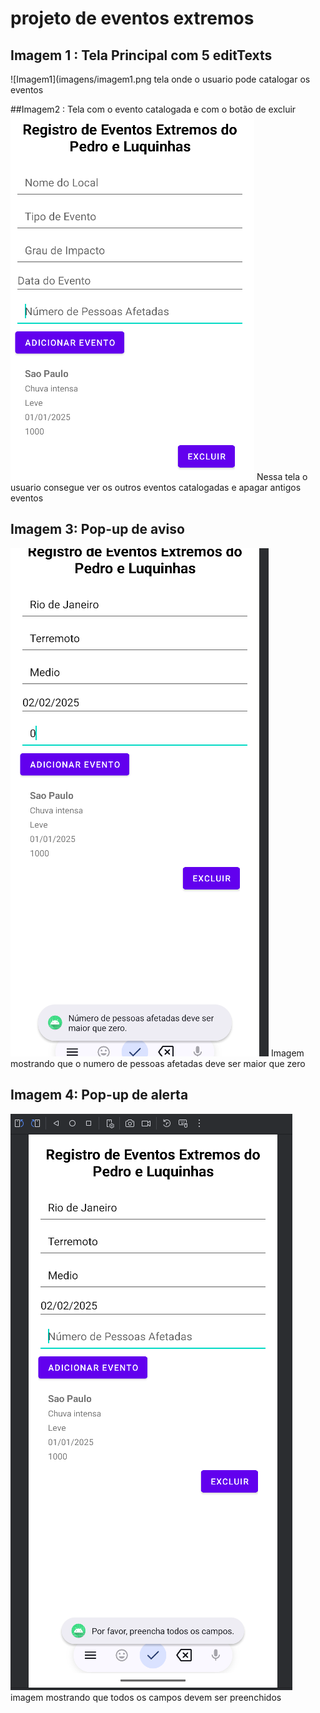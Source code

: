 # projeto de eventos extremos 

## Imagem 1 : Tela Principal com 5 editTexts
![Imagem1](imagens/imagem1.png
tela onde o usuario pode catalogar os eventos 

##Imagem2 : Tela com o evento catalogada e com o botão de excluir 
![imagem2](imagens/Imagem2.png)
Nessa tela o usuario consegue ver os outros eventos catalogadas e apagar antigos eventos

## Imagem 3: Pop-up de aviso

![imagem3](imagens/Imagem3.png)
Imagem mostrando que o numero de pessoas afetadas deve ser maior que zero 

## Imagem 4: Pop-up de alerta

![Imagem4](imagens/Imagem4.png)
imagem mostrando que todos os campos devem ser preenchidos 
